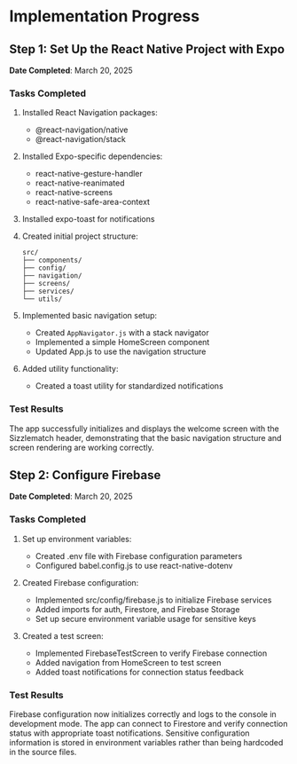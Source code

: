 # Implementation Progress

## Step 1: Set Up the React Native Project with Expo

**Date Completed**: March 20, 2025

### Tasks Completed

1. Installed React Navigation packages:
   - @react-navigation/native
   - @react-navigation/stack

2. Installed Expo-specific dependencies:
   - react-native-gesture-handler
   - react-native-reanimated
   - react-native-screens
   - react-native-safe-area-context

3. Installed expo-toast for notifications

4. Created initial project structure:
   ```
   src/
   ├── components/
   ├── config/
   ├── navigation/
   ├── screens/
   ├── services/
   └── utils/
   ```

5. Implemented basic navigation setup:
   - Created `AppNavigator.js` with a stack navigator
   - Implemented a simple HomeScreen component
   - Updated App.js to use the navigation structure

6. Added utility functionality:
   - Created a toast utility for standardized notifications

### Test Results

The app successfully initializes and displays the welcome screen with the Sizzlematch header, demonstrating that the basic navigation structure and screen rendering are working correctly.

## Step 2: Configure Firebase

**Date Completed**: March 20, 2025

### Tasks Completed

1. Set up environment variables:
   - Created .env file with Firebase configuration parameters
   - Configured babel.config.js to use react-native-dotenv 

2. Created Firebase configuration:
   - Implemented src/config/firebase.js to initialize Firebase services
   - Added imports for auth, Firestore, and Firebase Storage
   - Set up secure environment variable usage for sensitive keys

3. Created a test screen:
   - Implemented FirebaseTestScreen to verify Firebase connection
   - Added navigation from HomeScreen to test screen
   - Added toast notifications for connection status feedback

### Test Results

Firebase configuration now initializes correctly and logs to the console in development mode. The app can connect to Firestore and verify connection status with appropriate toast notifications. Sensitive configuration information is stored in environment variables rather than being hardcoded in the source files.

